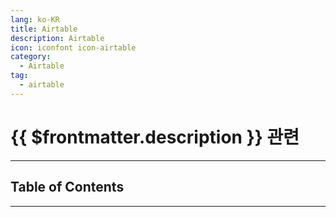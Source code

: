```yaml
---
lang: ko-KR
title: Airtable
description: Airtable
icon: iconfont icon-airtable
category:
  - Airtable
tag:
  - airtable
---
```


# {{ $frontmatter.description }} 관련

<ShieldsGroup logos="airtable"/>

---

## Table of Contents

<ToCLocal basePath="/tool/airtable/" />

---

<TagLinks />